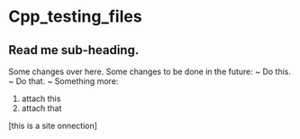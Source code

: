 # Cpp_testing_files
## Read me sub-heading.

Some changes over here.
Some changes to be done in the future:
~ Do this.
~ Do that.
 ~ Something more:
  1. attach this
  2. attach that

[this is a site onnection]

